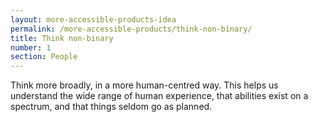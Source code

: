 ```yaml
---
layout: more-accessible-products-idea
permalink: /more-accessible-products/think-non-binary/
title: Think non-binary
number: 1
section: People
---
```


Think more broadly, in a more human-centred way. This helps us understand the wide range of human experience, that abilities exist on a spectrum, and that things seldom go as planned.